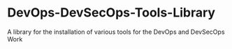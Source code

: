 # DevOps-DevSecOps-Tools-Library
A library for the installation of various tools for the DevOps and DevSecOps Work
